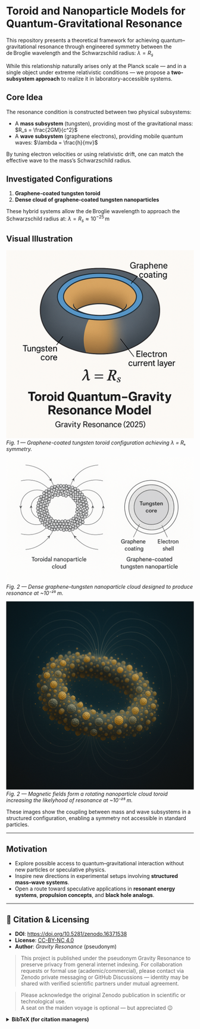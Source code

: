 
# Toroid and Nanoparticle Models for Quantum-Gravitational Resonance

This repository presents a theoretical framework for achieving quantum–gravitational resonance through engineered symmetry between the de Broglie wavelength and the Schwarzschild radius:
$\lambda = R_s$  

While this relationship naturally arises only at the Planck scale — and in a single object under extreme relativistic conditions — we propose a **two-subsystem approach** to realize it in laboratory-accessible systems.

## Core Idea

The resonance condition is constructed between two physical subsystems:

* A **mass subsystem** (tungsten), providing most of the gravitational mass:
  $R_s = \frac{2GM}{c^2}$
* A **wave subsystem** (graphene electrons), providing mobile quantum waves:
  $\lambda = \frac{h}{mv}$

By tuning electron velocities or using relativistic drift, one can match the effective wave to the mass’s Schwarzschild radius.

## Investigated Configurations

1. **Graphene-coated tungsten toroid**
2. **Dense cloud of graphene-coated tungsten nanoparticles**

These hybrid systems allow the de Broglie wavelength to approach the Schwarzschild radius at:
$\lambda = R_s \approx 10^{-25} \, \text{m}$

## Visual Illustration

![Toroid Resonance Model](./TungstenGrapheneToroid.png)  
*Fig. 1 — Graphene-coated tungsten toroid configuration achieving λ = Rₛ symmetry.*

![Nanoparticle Cloud Resonance](./NanoparticleCloud.png)  
*Fig. 2 — Dense graphene–tungsten nanoparticle cloud designed to produce resonance at ~10⁻²⁵ m.*

![Nanoparticle Cloud in the form of Toroid](./CloudToroidNanoparticles.png)  
*Fig. 2 — Magnetic fields form a rotating nanoparticle cloud toroid increasing the likelyhood of resonance at ~10⁻²⁵ m.*

These images show the coupling between mass and wave subsystems in a structured configuration, enabling a symmetry not accessible in standard particles.

---

## Motivation

* Explore possible access to quantum–gravitational interaction without new particles or speculative physics.
* Inspire new directions in experimental setups involving **structured mass–wave systems**.
* Open a route toward speculative applications in **resonant energy systems**, **propulsion concepts**, and **black hole analogs**.


---
## 📄 Citation & Licensing

- **DOI**: <https://doi.org/10.5281/zenodo.16371538>  
- **License**: [CC-BY-NC 4.0](https://creativecommons.org/licenses/by-nc/4.0/)  
- **Author**: *Gravity Resonance* (pseudonym)
> This project is published under the pseudonym Gravity Resonance to preserve privacy from general internet indexing.
> For collaboration requests or formal use (academic/commercial), please contact via Zenodo private messaging or GitHub Discussions — identity may be shared with verified scientific partners under mutual agreement.


> Please acknowledge the original Zenodo publication in scientific or technological use.  
> A seat on the maiden voyage is optional — but appreciated 😉

<details>
<summary><strong>BibTeX (for citation managers)</strong></summary>

```bibtex
@misc{gravity_resonance_2025,
  author       = {Gravity Resonance},
  title        = {Toroid and Nanoparticle Models for Quantum-Gravitational Resonance via de Broglie–Schwarzschild Symmetry},
  year         = {2025},
  doi          = {10.5281/zenodo.16371538},
  publisher    = {Zenodo},
  url          = {https://doi.org/10.5281/zenodo.16371538}
}

</details>



## Topics

```text
quantum-gravity, de-broglie, schwarzschild-radius, toroid, resonance,
graphene, nanoparticles, black-hole-physics, relativity, planck-scale,
gravity, quantum-mechanics, quantum-field-theory, fundamental-physics,
high-energy-physics, experimental-physics, wave-particle-duality,
quantum-wave, de-broglie-wavelength, tungsten
```

## Companion Resources

* [Zenodo Record](https://zenodo.org/record/16371538)
* OSF Archive (linked in Zenodo description)

---
> *This is both a scientific and philosophical call to honor the origin of ideas.*
